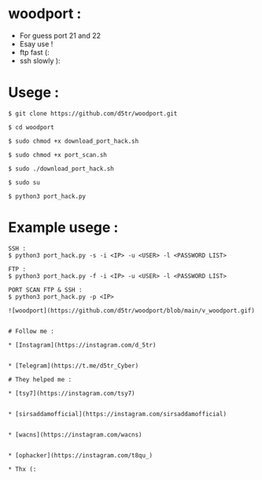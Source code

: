 # woodport :

* For guess port 21 and 22
* Esay use !
* ftp fast (:
* ssh slowly ):

# Usege :


```
$ git clone https://github.com/d5tr/woodport.git
```

```
$ cd woodport
```

```
$ sudo chmod +x download_port_hack.sh
```

```
$ sudo chmod +x port_scan.sh
```

```
$ sudo ./download_port_hack.sh
```

```
$ sudo su 
```

```
$ python3 port_hack.py
```

# Example usege :

```
SSH :
$ python3 port_hack.py -s -i <IP> -u <USER> -l <PASSWORD LIST>
```

```
FTP :
$ python3 port_hack.py -f -i <IP> -u <USER> -l <PASSWORD LIST>
```

```
PORT SCAN FTP & SSH :
$ python3 port_hack.py -p <IP>

![woodport](https://github.com/d5tr/woodport/blob/main/v_woodport.gif)


# Follow me :

* [Instagram](https://instagram.com/d_5tr)


* [Telegram](https://t.me/d5tr_Cyber)

# They helped me :

* [tsy7](https://instagram.com/tsy7)


* [sirsaddamofficial](https://instagram.com/sirsaddamofficial)


* [wacns](https://instagram.com/wacns)


* [ophacker](https://instagram.com/t8qu_)

* Thx (:
